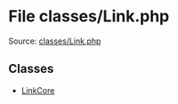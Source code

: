 File classes/Link.php
=========

Source: [classes/Link.php](https://github.com/PrestaShop/PrestaShop/blob/1.6.1.3/classes/Link.php)


Classes
-------

* [LinkCore](class.LinkCore.md)

